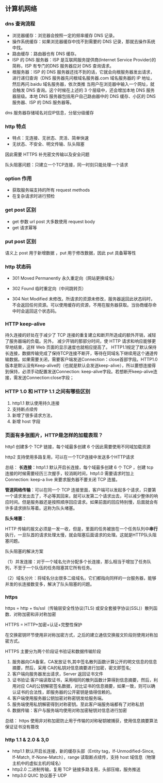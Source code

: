 ## 计算机网络

### dns 查询流程
- 浏览器缓存：浏览器会按照一定的频率缓存 DNS 记录。
- 操作系统缓存：如果浏览器缓存中找不到需要的 DNS 记录，那就去操作系统中找。
- 路由缓存：路由器也有 DNS 缓存。
- ISP 的 DNS 服务器：ISP 是互联网服务提供商(Internet Service Provider)的简称，ISP 有专门的DNS 服务器应对 DNS 查询请求。
- 根服务器：ISP 的 DNS 服务器还找不到的话，它就会向根服务器发出请求，进行递归查询（DNS 服务器先问根域名服务器.com 域名服务器的 IP 地址，然后再问.baidu 域名服务器，依次类推
当用户在浏览器中输入一个网址，就会触发 DNS 查询。这个时候在上述的 3 个层级中，还会增加本地 DNS 服务器层级。本地 DNS 服务器包括用户自己路由器中的 DNS 缓存、小区的 DNS 服务器、ISP 的 DNS 服务器等。

dns 服务器存储域名对应IP信息，分层分级缓存

### http 特点

- 特点：无连接、无状态、灵活、简单快速
- 无状态、不安全、明文传输、队头阻塞

因此需要 HTTPS 补充密文传输以及安全问题

队头阻塞问题：只建立一个TCP连接，同一时刻只能处理一个请求

### option 作用

- 获取服务端支持的所有 request methods
- 在复杂请求时进行预检

### get post 区别

- get 参数 url post 大多数使用 request body 
- get 请求幂等

### put post 区别

语义上 post 用于新增数据 ，put 用于修改数据，因此 put 具备幂等性

### http 状态码

- 301	Moved Permanently 永久重定向（网站更换域名） 
- 302	Found 临时重定向（中间跳转页）

- 304	Not Modified 未修改。所请求的资源未修改，服务器返回此状态码时，不会返回任何资源。可以使用缓存的资源，不用在服务器获取。当协商缓存命中时会返回这个状态码。

### HTTP keep-alive 
持久连接的好处在于减少了 TCP 连接的重复建立和断开所造成的额外开销，减轻了服务器端的负载。另外， 减少开销的那部分时间，使 HTTP 请求和响应能够更早地结束，这样 Web 页面的显示速度也就相应提高了。
HTTP1.1规定了默认保持长连接，数据传输完成了保持TCP连接不断开，等待在同域名下继续用这个通道传输数据。如果需要关闭，需要客户端发送Connection：close首部字段。HTTP1.0版本是默认没有Keep-alive的（也就是默认会发送keep-alive），所以要想连接得到保持，必须手动配置发送Connection: keep-alive字段。若想断开keep-alive连接，需发送Connection:close字段；

### HTTP 1.0 和 HTTP 1.1 之间有哪些区别

1. http1.1 默认使用持久连接
2. 支持断点续传
3. 新增了很多请求方法，
4. 新增 host 字段

### 页面有多张图片，HTTP是怎样的加载表现？

http1 创建多个 TCP 链接，每个域最多创建 6 个因此需要使用不同域加载资源

http2 支持使用多路复用，可以在一个TCP连接中发送多个HTTP请求

总结：
**长连接**：http1.1 默认开启长连接，每个域最多创建 6 个 TCP ，创建 tcp 连接的时候需要经历三次握手，较消耗时间，http1.0 需要请求时加上 Connection: keep-a live 来要求服务器不要关闭 TCP 连接。 

**管道网络传输**：可以在同一个 TCP 连接里面，客户端可以发起多个请求，只要第一个请求发出去了，不必等其回来，就可以发第二个请求出去，可以减少整体的响应时间。但是服务器还是按照顺序回应请求。如果前面的回应特别慢，后面就会有许多请求排队等着。这称为队头堵塞。

**队头堵塞**：

HTTP 传输的报文必须是一发一收，但是，里面的任务被放在一个任务队列中**串行**执行，一旦队首的请求处理太慢，就会阻塞后面请求的处理。这就是HTTP队头阻塞问题。

队头阻塞的解决方案

（1）并发连接：对于一个域名允许分配多个长连接，那么相当于增加了任务队列，不至于一个队伍的任务阻塞其它所有任务。

（2）域名分片：将域名分出很多二级域名，它们都指向同样的一台服务器，能够并发的长连接数变多，解决了队头阻塞的问题。

### https 

https = http + tls/ssl（传输层安全性协议(TLS) 或安全套接字协议(SSL)）散列函数、对称加密和非对称加密

HTTPS = HTTP+加密+认证+完整性保护

在交换密钥环节使用非对称加密方式，之后的建立通信交换报文阶段则使用对称加密方式。

HTTPS 主要分为两个阶段证书验证和数据传输阶段

1. 服务器向CA备案，CA发放证书,其中签名散列函数计算公开的明文信息的信息摘要，然后，采用 CA的私钥对信息摘要进行加密，密文即签名;
2. 客户端向服务器发出请求，Server 返回证书文件
3. 证书验证:客户端读取证书，采用相同的散列函数计算得到信息摘要，然后，利用对应 CA的公钥解密签名数据，对比证书的信息摘要，如果一致，则可以确认证书的合法性，即服务器的公开密钥是值得信赖的。
4. 客户端使用服务器公钥加密对称密钥发给服务端。
5. 服务端使用私钥解密得到对称密钥。至此客户端服务端都有了对称私钥
6. 数据传输：客户与服务端均使用对称加密秘钥对信息进行加密

总结：
https 使用非对称加密防止用于传输的对称秘钥被捕获，使用信息摘要算法保证证书没有篡改

### http 1.1 & 2.0 & 3,0

- http1.1 默认开启长连接，新的缓存头部（Entity tag，If-Unmodified-Since, If-Match, If-None-Match），range 读取断点续传，支持 host 域信息（物理主机中的虚拟主机的域名）
- http2.0 二进制传输，复用 TCP 链接多路复用，头部压缩，服务推送
- http3.0 QUIC 协议基于 UDP 
